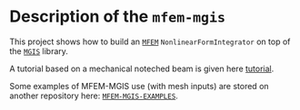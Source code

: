 # Description of the `mfem-mgis`

This project shows how to build an [`MFEM`](https://mfem.org/)
`NonlinearFormIntegrator` on top of the
[`MGIS`](https://github.com/thelfer/MFrontGenericInterfaceSupport)
library.

A tutorial based on a mechanical noteched beam is given here
[tutorial](https://thelfer.github.io/mfem-mgis/web/tutorial.html).

Some examples of MFEM-MGIS use (with mesh inputs) are stored on another repository here:
[`MFEM-MGIS-EXAMPLES`](https://github.com/latug0/mfem-mgis-examples).

